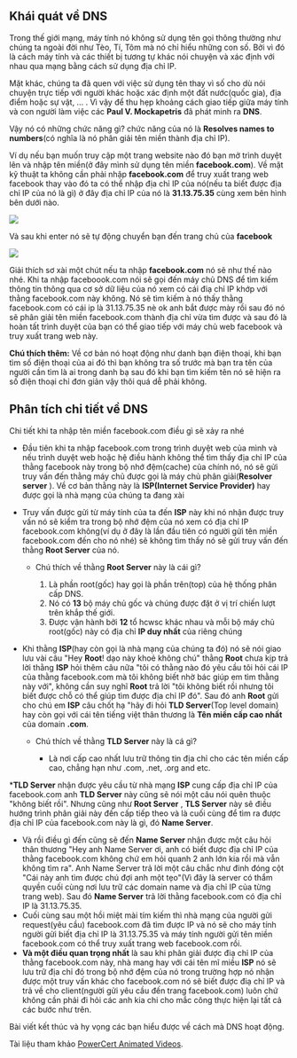 ## Khái quát về DNS

Trong thế giới mạng, máy tính nó không sử dụng tên gọi thông thường như chúng ta ngoài đời như Tèo, Tí, Tôm mà nó chỉ hiểu những con số. Bởi vì đó là cách máy tính và các thiết bị tương tự khác nói chuyện và xác định với nhau qua mạng bằng cách sử dụng địa chỉ IP.

Mặt khác, chúng ta đã quen với việc sử dụng tên thay vì số cho dù nói chuyện trực tiếp với người khác hoặc xác định một đất nước(quốc gia), địa điểm hoặc sự vật, ... . Vì vậy để thu hẹp khoảng cách giao tiếp giữa máy tính và con người làm việc các **Paul V. Mockapetris** đã phát minh ra **DNS**.

Vậy nó có những chức năng gì? chức năng của nó là **Resolves names to numbers**(có nghĩa là nó phân giải tên miền thành địa chỉ IP).

Ví dụ nếu bạn muốn truy cập một trang website nào đó bạn mở trình duyệt lên và nhập tên miền(ở đây mình sử dụng tên miền **facebook.com**). Về mặt kỹ thuật ta không cần phải nhập **facebook.com** để truy xuất trang web facebook thay vào đó ta có thể nhập địa chỉ IP của nó(nếu ta biết được địa chỉ IP của nó là gì) ở đây địa chỉ IP của nó là **31.13.75.35** cùng xem bên hình bên dưới nào.

![](https://images.viblo.asia/d0f9ef10-83ab-4ea8-8f06-03209fd35165.png)

Và sau khi enter nó sẽ tự động chuyển bạn đến trang chủ của **facebook**

![](https://images.viblo.asia/51552de9-119c-42a6-82af-c16f36c42130.png)

Giải thích sơ xài một chút nếu ta nhập **facebook.com** nó sẽ như thế nào nhé. Khi ta nhập faceboook.com nói sẽ gọi đến máy chủ DNS để tìm kiếm thông tin thông qua cơ sở dữ liệu của nó xem có cái điạ chỉ IP khớp với thằng facebook.com này không. Nó sẽ tìm kiếm à nó thấy thằng facebook.com có cái ip là 31.13.75.35 nè ok anh bắt được mày rồi sau đó nó sẽ phân giải tên miền facebook.com thành địa chỉ vừa tìm được và sau đó là hoàn tất trình duyệt của bạn có thể giao tiếp với máy chủ web facebook và truy xuất trang web này.

**Chú thích thêm:** Về cơ bản nó hoạt động như danh bạn điện thoại, khi bạn tìm số điện thoại của ai đó thì bạn không tra số trước mà bạn tra tên của người cần tìm là ai trong danh bạ sau đó khi bạn tìm kiếm tên nó sẽ hiện ra số điện thoại chỉ đơn giản vậy thôi quá dễ phải không.

## Phân tích chi tiết về DNS

Chi tiết khi ta nhập tên miền facebook.com điều gì sẽ xảy ra nhé

* Đầu tiên khi ta nhập facebook.com trong trình duyệt web của mình và nếu trình duyệt web hoặc hệ điều hành không thể tìm thấy địa chỉ IP của thằng facebook này trong bộ nhớ đệm(cache) của chính nó, nó sẽ gửi truy vấn đến thằng máy chủ được gọi là máy chủ phân giải(**Resolver server** ). Về cơ bản thằng này là **ISP(Internet Service Provider)** hay được gọi là nhà mạng của chúng ta đang xài
* Truy vấn được gửi từ máy tính của ta đến **ISP** này khi nó nhận được truy vấn nó sẽ kiểm tra trong bộ nhớ đệm của nó xem có địa chỉ IP facebook.com không(ví dụ ở đây là lần đầu tiên có người gửi tên miền facebook.com đến cho nó nhé)  sẽ không tìm thấy nó sẽ gửi truy vấn đến thằng **Root Server** của nó.

    * Chú thích về thằng **Root Server** này là cái gì?

        1.  Là phần root(gốc) hay gọi là phần trên(top) của hệ thống phân cấp DNS.
        2.  Nó có **13** bộ máy chủ gốc và chúng được đặt ở vị trí chiến lượt trên khắp thế giới.
        3.  Được vận hành bởi **12** tổ hcwsc khác nhau và mỗi bộ máy chủ root(gốc) này có địa chỉ **IP duy nhất** của riêng chúng

* Khi thằng **ISP**(hay còn gọi là nhà mạng của chúng ta đó) nó sẽ nói giao lưu vài câu "Hey **Root**! dạo này khoẻ không chú" thằng 
**Root** chưa kịp trả lời thằng **ISP** hỏi thêm câu nữa "tôi có thằng nào đó yêu cầu tôi hỏi cái IP của thằng facebook.com mà tôi không biết nhờ bác giúp em tìm thằng này với", không cần suy nghĩ **Root** trả lời "tôi không biết rồi nhưng tôi biết được chỗ có thể giúp  tìm được địa chỉ IP đó". Sau đó anh **Root** gửi cho chú em **ISP** câu chốt hạ "hãy đi hỏi **TLD Server**(Top level domain) hay còn gọi với cái tên tiếng việt thân thương là **Tên miền cấp cao nhất** của domain **.com**.
    * Chú thích về thằng **TLD Server** này là cá gì?

        *    Là nơi cấp cao nhất lưu trữ thông tin địa chỉ cho các tên miền cấp cao, chẳng hạn như .com, .net, .org and etc.
    
***TLD Server** nhận được yêu cầu từ nhà mạng **ISP** cung cấp địa chỉ IP của facebook.com anh **TLD Server** này cũng sẽ nói một câu nói quên thuộc "không biết rồi". Nhưng cũng như **Root Server** , **TLS Server** này sẽ điều hướng trình phân giải này đến cấp tiếp theo và là cuối cùng để tìm ra được địa chỉ IP của facebook.com này là gì, đó **Name Server**.
*  Và rồi điều gì đến cũng sẽ đến **Name Server** nhận được một câu hỏi thân thương "Hey anh Name Server ơi, anh có biết được địa chỉ IP của thằng facebook.com không chứ em hỏi quanh 2 anh lớn kia rồi mà vẫn không tìm ra". Anh Name Server trả lời một câu chắc như đinh đóng cột "Cái này anh tìm được chú đợi anh một tẹo"(Vì đây là server có thẩm quyền cuối cùng nơi lưu trữ các domain name và địa chỉ IP của từng trang web). Sau đó **Name Server** trả lời thằng facebook.com có địa chỉ IP là 31.13.75.35.
*  Cuối cùng sau một hồi miệt mài tím kiếm thì nhà mạng của người gửi request(yêu cầu) facebook.com đã tìm được IP và nó sẽ cho máy tính người gửi biết địa chỉ IP là 31.13.75.35 và máy tính người gửi tên miền facebook.com có thể truy xuất trang web facebook.com rồi.
*  **Và một điều quan trọng nhất** là sau khi phân giải được điạ chỉ IP của thằng facebook.com này, nhà mang hay với cái tên mĩ miều **ISP**  nó sẽ lưu trữ địa chỉ đó trong bộ nhớ đệm của nó trong trường hợp nó nhận được một truy vấn khác cho facebook.com nó sẽ biết được điạ chỉ IP và trả về cho client(người gửi yêu cầu đến trang facebook.com) luôn chứ không cần phải đi hỏi các anh kia chi cho mắc công thực hiện lại tất cả các bước như trên.

Bài viết kết thúc và hy vọng các bạn hiểu được về cách mà DNS hoạt động.

Tài liệu tham khảo [PowerCert Animated Videos](https://www.youtube.com/watch?v=mpQZVYPuDGU).